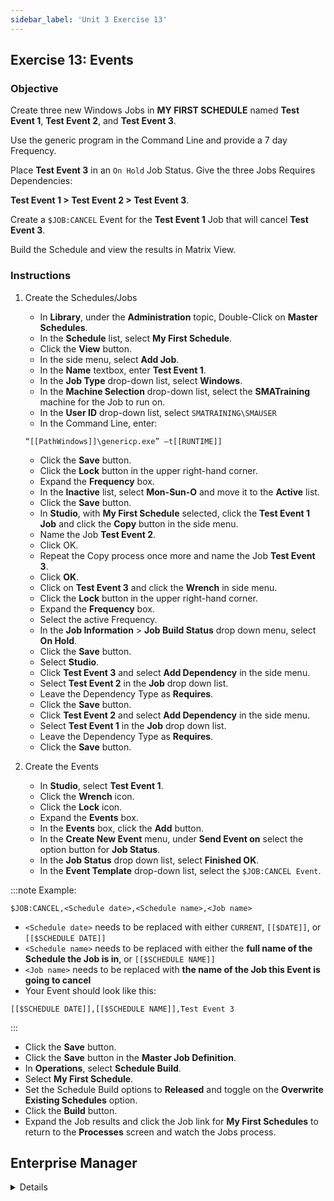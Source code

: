 ```yaml
---
sidebar_label: 'Unit 3 Exercise 13'
---
```


## Exercise 13: Events

### Objective

Create three new Windows Jobs in **MY FIRST SCHEDULE** named **Test Event 1**, **Test Event 2**, and **Test Event 3**. 

Use the generic program in the Command Line and provide a 7 day Frequency. 

Place **Test Event 3** in an ```On Hold``` Job Status. Give the three Jobs Requires Dependencies:

**Test Event 1 > Test Event 2 > Test Event 3**.

Create a ```$JOB:CANCEL``` Event for the **Test Event 1** Job that will cancel **Test Event 3**.

Build the Schedule and view the results in Matrix View.

### Instructions

1.	Create the Schedules/Jobs
    *	In **Library**, under the **Administration** topic, Double-Click on **Master Schedules**. 
    *	In the **Schedule** list, select **My First Schedule**.
    * Click the **View** button.
    * In the side menu, select **Add Job**.
    *	In the **Name** textbox, enter **Test Event 1**.
    *	In the **Job Type** drop-down list, select **Windows**.
    *	In the **Machine Selection** drop-down list, select the **SMATraining** machine for the Job to run on. 
    *	In the **User ID** drop-down list, select ```SMATRAINING\SMAUSER``` 
    *	In the Command Line, enter:  
    ```
    “[[PathWindows]]\genericp.exe” –t[[RUNTIME]]
    ```  
    *	Click the **Save** button.
    * Click the **Lock** button in the upper right-hand corner.
    *	Expand the **Frequency** box.
    *	In the **Inactive** list, select **Mon-Sun-O** and move it to the **Active** list.
    *	Click the **Save** button.
    *	In **Studio**, with **My First Schedule** selected, click the **Test Event 1 Job** and click the **Copy** button in the side menu. 
    *	Name the Job **Test Event 2**.
    *	Click OK.
    *	Repeat the Copy process once more and name the Job **Test Event 3**.
    *	Click **OK**.
    * Click on **Test Event 3** and click the **Wrench** in side menu.
    * Click the **Lock** button in the upper right-hand corner.
    *	Expand the **Frequency** box.
    * Select the active Frequency.
    *	In the **Job Information** > **Job Build Status** drop down menu, select **On Hold**.
    *	Click the **Save** button.
    *	Select **Studio**.
    * Click **Test Event 3** and select **Add Dependency** in the side menu.
    * Select **Test Event 2** in the **Job** drop down list.
    * Leave the Dependency Type as **Requires**.
    * Click the **Save** button.
    * Click **Test Event 2** and select **Add Dependency** in the side menu.
    * Select **Test Event 1** in the **Job** drop down list.
    * Leave the Dependency Type as **Requires**.
    * Click the **Save** button.

2.	Create the Events
    * In **Studio**, select **Test Event 1**.
    * Click the **Wrench** icon.
    * Click the **Lock** icon.
    *	Expand the **Events** box.
    *	In the **Events** box, click the **Add** button. 
    *	In the **Create New Event** menu, under **Send Event on** select the option button for **Job Status**. 
    *	In the **Job Status** drop down list, select **Finished OK**.
    *	In the **Event Template** drop-down list, select the ```$JOB:CANCEL Event```. 

:::note Example:

```
$JOB:CANCEL,<Schedule date>,<Schedule name>,<Job name>
```        
* ```<Schedule date>``` needs to be replaced with either ```CURRENT```, ```[[$DATE]]```, or ```[[$SCHEDULE DATE]]```  
* ```<Schedule name>``` needs to be replaced with either the **full name of the Schedule the Job is in**, or ```[[$SCHEDULE NAME]]```  
* ```<Job name>``` needs to be replaced with **the name of the Job this Event is going to cancel**  
* Your Event should look like this: 

```
[[$SCHEDULE DATE]],[[$SCHEDULE NAME]],Test Event 3
```

:::

* Click the **Save** button.  
* Click the **Save** button in the **Master Job Definition**.
* In **Operations**, select **Schedule Build**.
* Select **My First Schedule**.
* Set the Schedule Build options to **Released** and toggle on the **Overwrite Existing Schedules** option.
* Click the **Build** button.
* Expand the Job results and click the Job link for **My First Schedules** to return to the **Processes** screen and watch the Jobs process.



## Enterprise Manager

<details>

:::tip [Walkthrough Video - Unit 3 Exercise 13](../static/videobasic/U3E13.mp4)

:::


1.	Create the Schedules/Jobs
    *	Under the **Administration** topic, Double-Click on **Job Master**. 
    *	In the **Schedule** drop-down list, select **My First Schedule**.
    *	On the **Job Master Toolbar**, click the **Add** button. 
    *	In the **Name** textbox, enter **Test Event 1**.
    *	In the **Job Type** drop-down list, select **Windows**.
    *	In the **Primary Machine** drop-down list, select the **SMATraining** machine for the Job to run on. 
    *	In the User ID drop-down list, select ```SMATRAINING\SMAUSER``` 
    *	In the Command Line, type Ctrl + F and Double-Click on the command that looks like this:  
    ```
    “[[PathWindows]]\genericp.exe” –t[[RUNTIME]]
    ```  
    *	Click the **Save** button.
    *	Click the **Frequency** tab.
    *	Within the **Frequency list** frame, click the **Add** button.
    *	Click inside the option button to **Use existing Frequency**.
    *	In the **Frequency** drop-down list, select **Mon-Sun-O**.
    *	Click **Next**.
    *	Click the **Finish** button.
    *	On the **Job Master Toolbar**, click the **Copy** button. 
    *	Name the Job **Test Event 2**.
    *	Click OK.
    *	On the **Job Master Toolbar**, click the **Copy** button. 
    *	Name the Job **Test Event 3**.
    *	Click **OK**.
    *	Click the **Frequency** tab.
    *	In the **Job Build Status** frame, select **On Hold**.
    *	Click the **Save** button.
    *	Close the **Job Master**.
    *	Under the **Administration** topic, Double-Click on **Workflow Designer**.
    *	In the Select Schedule list, select My First Schedule.
    *	Click the Add Dependency tool.
    *	Click **Test Event 1**, then **Test Event 2** to create a **Requires dependency**.
    *	Click **Test Event 2**, then **Test Event 3** to create a **Requires dependency**.
2.	Create the Events
    *	From the **Workflow Designer**, Right-Click **Test Event 1** and select **Edit**.
    *	Click on the **Events** tab.
    *	In the **Events** frame, click the **Add** button. 
    *	In the **Event Definition Wizard**, under **Send Event on** select the option button for **Job Status**. 
    *	Click the **Next** button.
    *	In the **Job Status** drop-down list, select Finished **OK**.
    *	Click the **Next** button.
    *	In the **Event Template** drop-down list, select the ```$JOB:CANCEL Event```. 

:::note Example:

```
$JOB:CANCEL,<Schedule date>,<Schedule name>,<Job name>
```        
* ```<Schedule date>``` needs to be replaced with either ```CURRENT```, ```[[$DATE]]```, or ```[[$SCHEDULE DATE]]```  
* ```<Schedule name>``` needs to be replaced with either the **full name of the Schedule the Job is in**, or ```[[$SCHEDULE NAME]]```  
* ```<Job name>``` needs to be replaced with **the name of the Job this Event is going to cancel**  
* Your Event should look like this: 

```
[[$SCHEDULE DATE]],[[$SCHEDULE NAME]],Test Event 3
```

:::

* Click the **Finish** button.  
* Close the **Job Master** and the **Workflow Designer** tabs.  
* Open one of the **operations views** and check if **My First Schedule** is **In Process** 
:::note
Cancel the Jobs if My First Schedule is not Completed 
:::
* **Build the Schedule** (Released) and watch it process.  
* Use either **List** or **Matrix** views in **Enterprise Manager** or use **Solution Manager**.  

</details>
